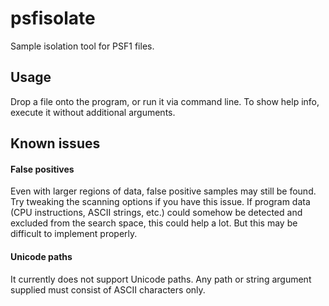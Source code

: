 # psfisolate

Sample isolation tool for PSF1 files.

## Usage

Drop a file onto the program, or run it via command line. To show help info, execute it without additional arguments.

## Known issues

#### False positives
Even with larger regions of data, false positive samples may still be found. Try tweaking the scanning options if you have this issue. If program data (CPU instructions, ASCII strings, etc.) could somehow be detected and excluded from the search space, this could help a lot. But this may be difficult to implement properly.

#### Unicode paths
It currently does not support Unicode paths. Any path or string argument supplied must consist of ASCII characters only.

